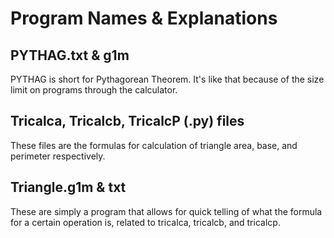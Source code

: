 # Program Names & Explanations

## PYTHAG.txt & g1m
PYTHAG is short for Pythagorean Theorem. It's like that because of the size limit on programs through the calculator.

## Tricalca, Tricalcb, TricalcP (.py) files
These files are the formulas for calculation of triangle area, base, and perimeter respectively.

## Triangle.g1m & txt
These are simply a program that allows for quick telling of what the formula for a certain operation is, related to tricalca, tricalcb, and tricalcp.
